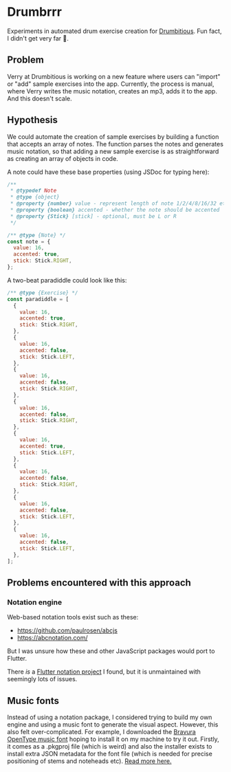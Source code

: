 # Drumbrrr

Experiments in automated drum exercise creation for
[Drumbitious](https://drumbitious.com/). Fun fact, I didn't get very far 🫠.

## Problem

Verry at Drumbitious is working on a new feature where users can "import" or
"add" sample exercises into the app. Currently, the process is manual, where
Verry writes the music notation, creates an mp3, adds it to the app. And this
doesn't scale.

## Hypothesis

We could automate the creation of sample exercises by building a function that
accepts an array of notes. The function parses the notes and generates music
notation, so that adding a new sample exercise is as straightforward as
creating an array of objects in code.

A note could have these base properties (using JSDoc for typing here):

```javascript
/**
 * @typedef Note
 * @type {object}
 * @property {number} value - represent length of note 1/2/4/8/16/32 etc.
 * @property {boolean} accented - whether the note should be accented
 * @property {Stick} [stick] - optional, must be L or R
 */

/** @type {Note} */
const note = {
  value: 16,
  accented: true,
  stick: Stick.RIGHT,
};
```

A two-beat paradiddle could look like this:

```javascript
/** @type {Exercise} */
const paradiddle = [
  {
    value: 16,
    accented: true,
    stick: Stick.RIGHT,
  },
  {
    value: 16,
    accented: false,
    stick: Stick.LEFT,
  },
  {
    value: 16,
    accented: false,
    stick: Stick.RIGHT,
  },
  {
    value: 16,
    accented: false,
    stick: Stick.RIGHT,
  },
  {
    value: 16,
    accented: true,
    stick: Stick.LEFT,
  },
  {
    value: 16,
    accented: false,
    stick: Stick.RIGHT,
  },
  {
    value: 16,
    accented: false,
    stick: Stick.LEFT,
  },
  {
    value: 16,
    accented: false,
    stick: Stick.LEFT,
  },
];
```

## Problems encountered with this approach

### Notation engine

Web-based notation tools exist such as these:

- https://github.com/paulrosen/abcjs
- https://abcnotation.com/

But I was unsure how these and other JavaScript packages would port to Flutter.

There _is_ a
[Flutter notation project](https://github.com/rodydavis/sheet_music) I found,
but it is unmaintained with seemingly lots of issues.

## Music fonts

Instead of using a notation package, I considered trying to build my own engine
and using a music font to generate the visual aspect. However, this also felt
over-complicated. For example, I downloaded the
[Bravura OpenType music font](https://github.com/steinbergmedia/bravura) hoping
to install it on my machine to try it out. Firstly, it comes as a .pkgproj file
(which is weird) and also the installer exists to install extra JSON metadata
for the font file (which is needed for precise positioning of stems and
noteheads etc).
[Read more here.](https://www.w3.org/2019/03/smufl13/specification/font-specific-metadata.html)
